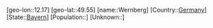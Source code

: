 ﻿---
location: [49.55,12.17]
type: City
tags:
- geo/City


SpocWebEntityId: 35552
isDeleted: false
confidential: public

---
[geo-lon::12.17]
[geo-lat::49.55]
[name::Wernberg]
[Country::[Germany](geo/Continent/Europe/Germany.md)]
[State::[Bayern](geo/Continent/Europe/Germany/Bayern.md)]
[Population::]
[Unknown::]

